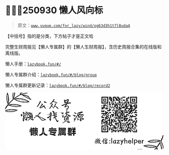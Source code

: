 # 🍟😶‍🌫️250930 懒人风向标

> 原文：[`www.yuque.com/for_lazy/wind/og63d3h1t7l8uda4`](https://www.yuque.com/for_lazy/wind/og63d3h1t7l8uda4)

【中括号】指的是分类，下方帖子才是正文哈

完整生财周报见【懒人专属群】的【懒人生财周报】，含历史周报合集的在线版和离线版。

懒人手册：[`lazybook.fun/#/`](https://lazybook.fun/#/)

懒人专属群介绍：[`lazybook.fun/#/blog/group`](https://lazybook.fun/#/blog/group)

懒人专属群更新记录：[`lazybook.fun/#/blog/record2`](https://lazybook.fun/#/blog/record2)

![](img/b450cfcae9c96e02bebcecd54e7093e7.png)